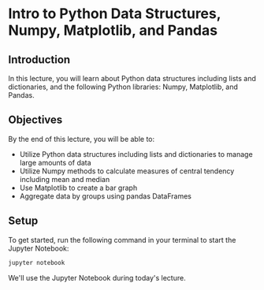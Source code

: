 # Intro to Python Data Structures, Numpy, Matplotlib, and Pandas

## Introduction

In this lecture, you will learn about Python data structures including lists and dictionaries, and the following Python libraries: Numpy, Matplotlib, and Pandas.

## Objectives

By the end of this lecture, you will be able to:

- Utilize Python data structures including lists and dictionaries to manage large amounts of data
- Utilize Numpy methods to calculate measures of central tendency including mean and median
- Use Matplotlib to create a bar graph
- Aggregate data by groups using pandas DataFrames

## Setup

To get started, run the following command in your terminal to start the Jupyter Notebook:

```sh
jupyter notebook
```

We'll use the Jupyter Notebook during today's lecture.
